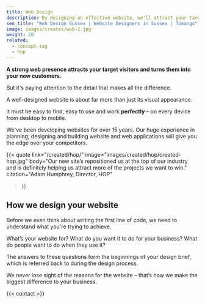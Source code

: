 ```yaml
---
title: Web Design
description: By designing an effective website, we'll attract your target visitors and turn them into customers.
seo_title: "Web Design Sussex | Website Designers in Sussex | Tomango"
image: images/creates/web-2.jpg
weight: 20
related: 
  - concept-tag
  - hop
---
```


**A strong web presence attracts your target visitors and turns them into your new customers.**

But it's paying attention to the detail that makes all the difference.

A well-designed website is about far more than just its visual appearance.

It must be easy to find, easy to use and work **perfectly** – on every device from desktop to mobile.

We've been developing websites for over 15 years. Our huge experience in planning, designing and building website and web applications will give you the edge over your competitors.

{{< quote
	link="/created/hop/"
	image="images/created/hop/created-hop.jpg"
	body="Our new site’s repositioned us at the top of our industry and is definitely helping us attract more of the projects we want to win."
	citation="Adam Humphrey, Director, HOP"
>}}

## How we design your website
Before we even think about writing the first line of code, we need to understand what you're trying to achieve.

What’s your website for? What do you want it to do for your business? What do people want to do when they use it?

The answers to these questions form the beginnings of your design brief, which is referred back to during the design process.

We never lose sight of the reasons for the website – that’s how we make the biggest difference to your business.

{{< contact >}}
